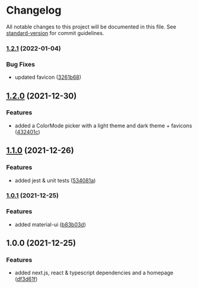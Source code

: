 # Changelog

All notable changes to this project will be documented in this file. See [standard-version](https://github.com/conventional-changelog/standard-version) for commit guidelines.

### [1.2.1](https://github.com/matthieu-locussol/portfolio/compare/v1.2.0...v1.2.1) (2022-01-04)


### Bug Fixes

* updated favicon ([3261b68](https://github.com/matthieu-locussol/portfolio/commit/3261b68689210feb7ff4c154f582f5784a0596ae))

## [1.2.0](https://github.com/matthieu-locussol/portfolio/compare/v1.1.0...v1.2.0) (2021-12-30)


### Features

* added a ColorMode picker with a light theme and dark theme + favicons ([432401c](https://github.com/matthieu-locussol/portfolio/commit/432401c8191755209ca51d07c61fc6f1fd64b770))

## [1.1.0](https://github.com/matthieu-locussol/portfolio/compare/v1.0.1...v1.1.0) (2021-12-26)


### Features

* added jest & unit tests ([534081a](https://github.com/matthieu-locussol/portfolio/commit/534081af1a0b2dee885ba77bfb7cb39c689742ac))

### [1.0.1](https://github.com/matthieu-locussol/portfolio/compare/v1.0.0...v1.0.1) (2021-12-25)


### Features

* added material-ui ([b83b03d](https://github.com/matthieu-locussol/portfolio/commit/b83b03d0b52ca20e09282cab2ed1f23f187e0f82))

## 1.0.0 (2021-12-25)


### Features

* added next.js, react & typescript dependencies and a homepage ([df3d61f](https://github.com/matthieu-locussol/portfolio/commit/df3d61f592254fe8fc5f54153e60dd4cdfab3410))
